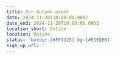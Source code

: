 ```yaml
---
title: Our Autumn event
date: 2024-11-20T18:00:00.000Z
date_end: 2024-11-20T19:00:00.000Z
location_short: Online
location: Online
status: 'border-[#FF9325] bg-[#F3EDE0]'
sign_up_url: ''
---
```



